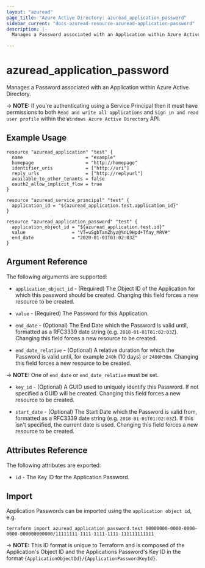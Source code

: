 ```yaml
---
layout: "azuread"
page_title: "Azure Active Directory: azuread_application_password"
sidebar_current: "docs-azuread-resource-azuread-application-password"
description: |-
  Manages a Password associated with an Application within Azure Active Directory.

---
```


# azuread_application_password

Manages a Password associated with an Application within Azure Active Directory.

-> **NOTE:** If you're authenticating using a Service Principal then it must have permissions to both `Read and write all applications` and `Sign in and read user profile` within the `Windows Azure Active Directory` API.

## Example Usage

```hcl
resource "azuread_application" "test" {
  name                       = "example"
  homepage                   = "http://homepage"
  identifier_uris            = ["http://uri"]
  reply_urls                 = ["http://replyurl"]
  available_to_other_tenants = false
  oauth2_allow_implicit_flow = true
}

resource "azuread_service_principal" "test" {
  application_id = "${azuread_application.test.application_id}"
}

resource "azuread_application_password" "test" {
  application_object_id = "${azuread_application.test.id}"
  value                 = "VT=uSgbTanZhyz@%nL9Hpd+Tfay_MRV#"
  end_date              = "2020-01-01T01:02:03Z"
}
```

## Argument Reference

The following arguments are supported:

* `application_object_id` - (Required) The Object ID of the Application for which this password should be created. Changing this field forces a new resource to be created.

* `value` - (Required) The Password for this Application.

* `end_date` - (Optional) The End Date which the Password is valid until, formatted as a RFC3339 date string (e.g. `2018-01-01T01:02:03Z`). Changing this field forces a new resource to be created.

* `end_date_relative` - (Optional) A relative duration for which the Password is valid until, for example `240h` (10 days) or `2400h30m`. Changing this field forces a new resource to be created.

-> **NOTE:** One of `end_date` or `end_date_relative` must be set.

* `key_id` - (Optional) A GUID used to uniquely identify this Password. If not specified a GUID will be created. Changing this field forces a new resource to be created.

* `start_date` - (Optional) The Start Date which the Password is valid from, formatted as a RFC3339 date string (e.g. `2018-01-01T01:02:03Z`). If this isn't specified, the current date is used.  Changing this field forces a new resource to be created.


## Attributes Reference

The following attributes are exported:

* `id` - The Key ID for the Application Password.

## Import

Application Passwords can be imported using the `application object id`, e.g.

```shell
terraform import azuread_application_password.test 00000000-0000-0000-0000-000000000000/11111111-1111-1111-1111-111111111111
```

-> **NOTE:** This ID format is unique to Terraform and is composed of the Application's Object ID and the Applications Password's Key ID in the format `{ApplicationObjectId}/{ApplicationPasswordKeyId}`.
